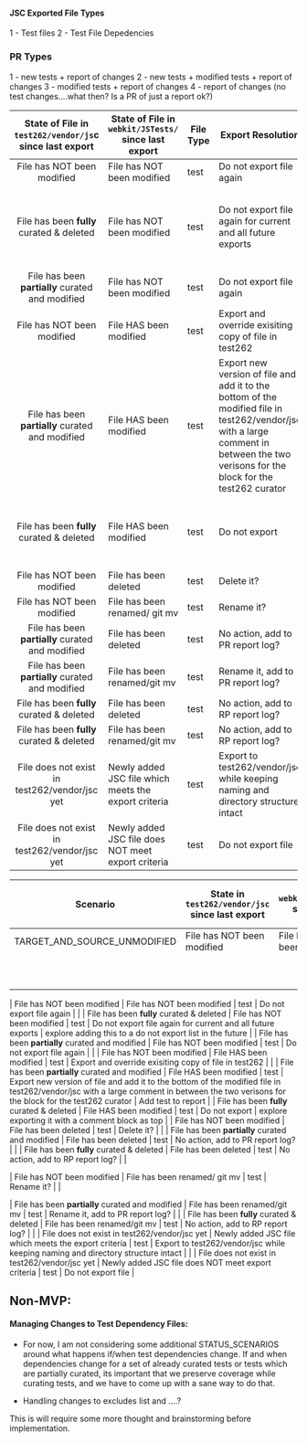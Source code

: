 
#### JSC Exported File Types
1 - Test files
2 - Test File Depedencies


### PR Types
1 - new tests + report of changes
2 - new tests + modified tests + report of changes
3 - modified tests + report of changes
4 - report of changes (no test changes....what then? Is a PR of just a report ok?)

| State of File in `test262/vendor/js`c since last export|State of File in `webkit/JSTests/` since last export| File  Type | Export Resolution                                                                                                                                      | Notes                                                      |
|:------------------------------------------------------:|----------------------------------------------------|------------|--------------------------------------------------------------------------------------------------------------------------------------------------------|------------------------------------------------------------|
| File has NOT been modified                             | File has NOT been modified                         | test       | Do not export file again                                                                                                                            |                                                            |
| File has been **fully** curated & deleted              | File has NOT been modified                         | test       | Do not export file again for current and all future exports                                                                                                                             | explore adding this to a do not export  list in the future |
| File has been **partially** curated and modified       | File has NOT been modified                         | test       | Do not export file again                                                                                                                               |                                                            |
| File has NOT been modified                             | File HAS been modified                             | test       | Export and override exisiting copy of file in test262                                                                        | |
| File has been **partially** curated and modified       | File HAS been modified                             | test       | Export new version of file and add it to the bottom of the modified file in test262/vendor/jsc with a large comment in between the two verisons for the block for the test262 curator | Add test to report     |
| File has been **fully** curated & deleted              | File HAS been modified                             | test       | Do not export                                                                                                                                | explore exporting it with a comment block as top |
| File has NOT been modified                             | File has been deleted                              | test       | Delete it? | |
| File has NOT been modified                             | File has been renamed/ git mv                      | test       | Rename it? | |
| File has been **partially** curated and modified       | File has been deleted                              | test       | No action, add to PR report log? | |
| File has been **partially** curated and modified       | File has been renamed/git mv                       | test       | Rename it, add to PR report log? | |
| File has been **fully** curated & deleted              | File has been deleted                              | test       | No action, add to RP report log? | |
| File has been **fully** curated & deleted              | File has been renamed/git mv                       | test       | No action, add to RP report log? | |
| File does not exist in test262/vendor/jsc yet          | Newly added JSC file which meets the export criteria | test     | Export to test262/vendor/jsc while keeping naming and directory structure intact     | |
| File does not exist in test262/vendor/jsc yet          | Newly added JSC file does NOT meet export criteria | test       | Do not export file        |

| Scenario                     | State in `test262/vendor/jsc`  since last export | State in `webkit/JSTests/`  since last export | File Type | Outcome | Export Resolution Notes |
|------------------------------|--------------------------------------------------|-----------------------------------------------|-----------|---------|-------------------------|
| TARGET_AND_SOURCE_UNMODIFIED | File has NOT been modified                       | File has NOT been modified                                              |           |         |                         |
|                              |                                                  |                                               |           |         |                         |
|                              |                                                  |                                               |           |         |                         |
|                              |                                                  |                                               |           |         |                         |
|                              |                                                  |                                               |           |         |                         |
|                              |                                                  |                                               |           |         |                         |
|                              |                                                  |                                               |           |         |                         |
|                              |                                                  |                                               |           |         |                         |
|                              |                                                  |                                               |           |         |                         |
|                              |                                                  |                                               |           |         |                         |
|                              |                                                  |                                               |           |         |                         |

| File has NOT been modified                             | File has NOT been modified                         | test       | Do not export file again                                                                                                                            |                                                            |
| File has been **fully** curated & deleted              | File has NOT been modified                         | test       | Do not export file again for current and all future exports                                                                                                                             | explore adding this to a do not export  list in the future |
| File has been **partially** curated and modified       | File has NOT been modified                         | test       | Do not export file again                                                                                                                               |                                                            |
| File has NOT been modified                             | File HAS been modified                             | test       | Export and override exisiting copy of file in test262                                                                        | |
| File has been **partially** curated and modified       | File HAS been modified                             | test       | Export new version of file and add it to the bottom of the modified file in test262/vendor/jsc with a large comment in between the two verisons for the block for the test262 curator | Add test to report     |
| File has been **fully** curated & deleted              | File HAS been modified                             | test       | Do not export                                                                                                                                | explore exporting it with a comment block as top |
| File has NOT been modified                             | File has been deleted                              | test       | Delete it? | |
| File has been **partially** curated and modified       | File has been deleted                              | test       | No action, add to PR report log? | |
| File has been **fully** curated & deleted              | File has been deleted                              | test       | No action, add to RP report log? | |


| File has NOT been modified                             | File has been renamed/ git mv                      | test       | Rename it? | |

| File has been **partially** curated and modified       | File has been renamed/git mv                       | test       | Rename it, add to PR report log? | |
| File has been **fully** curated & deleted              | File has been renamed/git mv                       | test       | No action, add to RP report log? | |
| File does not exist in test262/vendor/jsc yet          | Newly added JSC file which meets the export criteria | test     | Export to test262/vendor/jsc while keeping naming and directory structure intact     | |
| File does not exist in test262/vendor/jsc yet          | Newly added JSC file does NOT meet export criteria | test       | Do not export file        |


## Non-MVP:

#### Managing Changes to Test Dependency Files:

- For now, I am not considering some additional STATUS_SCENARIOS around what happens if/when test dependencies change.
If and when dependencies change for a set of already curated tests or tests which are partially curated, its important that we preserve coverage while curating tests, and we have to come up with a sane way to do that.

- Handling changes to excludes list and ....?

This is will require some more thought and brainstorming before implementation.


